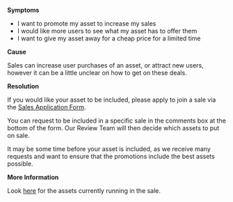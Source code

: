 

**Symptoms**


- I want to promote my asset to increase my sales
- I would like more users to see what my asset has to offer them
- I want to give my asset away for a cheap price for a limited time



**Cause**



Sales can increase user purchases of an asset, or attract new users, however it can be a little unclear on how to get on these deals.



**Resolution**



If you would like your asset to be included, please apply to join a sale via the [Sales Application Form](https://docs.google.com/a/unity3d.com/forms/d/1eL91dQ2uttWV0hyIPjiYizP98BIxQOfrNx95NfJiLqI/viewform).



You can request to be included in a specific sale in the comments box at the bottom of the form. Our Review Team will then decide which assets to put on sale.



It may be some time before your asset is included, as we receive many requests and want to ensure that the promotions include the best assets possible.



**More Information**



Look [here](https://www.assetstore.unity3d.com/en/#!/sale) for the assets currently running in the sale.





